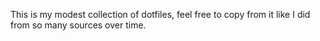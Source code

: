 This is my modest collection of dotfiles, feel free to copy from it like I did
from so many sources over time.
